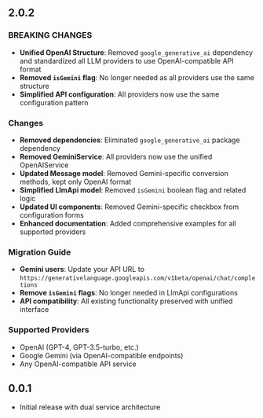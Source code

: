 ## 2.0.2

### BREAKING CHANGES
* **Unified OpenAI Structure**: Removed `google_generative_ai` dependency and standardized all LLM providers to use OpenAI-compatible API format
* **Removed `isGemini` flag**: No longer needed as all providers use the same structure
* **Simplified API configuration**: All providers now use the same configuration pattern

### Changes
* **Removed dependencies**: Eliminated `google_generative_ai` package dependency
* **Removed GeminiService**: All providers now use the unified OpenAIService
* **Updated Message model**: Removed Gemini-specific conversion methods, kept only OpenAI format
* **Simplified LlmApi model**: Removed `isGemini` boolean flag and related logic
* **Updated UI components**: Removed Gemini-specific checkbox from configuration forms
* **Enhanced documentation**: Added comprehensive examples for all supported providers

### Migration Guide
* **Gemini users**: Update your API URL to `https://generativelanguage.googleapis.com/v1beta/openai/chat/completions`
* **Remove `isGemini` flags**: No longer needed in LlmApi configurations
* **API compatibility**: All existing functionality preserved with unified interface

### Supported Providers
* OpenAI (GPT-4, GPT-3.5-turbo, etc.)
* Google Gemini (via OpenAI-compatible endpoints)
* Any OpenAI-compatible API service

## 0.0.1

* Initial release with dual service architecture
